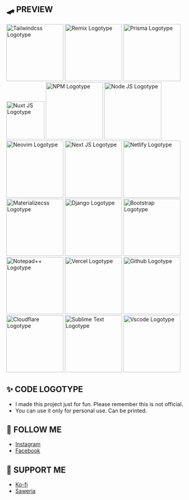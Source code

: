 ## 🛹 PREVIEW

<img width="150" alt="Tailwindcss Logotype" src="https://github.com/andregans/code_logotype/assets/72931786/03d35e27-5fd8-46cf-b2e2-b89af1dad766">
<img width="150" alt="Remix Logotype" src="https://github.com/andregans/code_logotype/assets/72931786/0681d051-8cf2-43f6-bc9c-6533d9c362a3">
<img width="150" alt="Prisma Logotype" src="https://github.com/andregans/code_logotype/assets/72931786/3079e364-ef7d-4e9e-95f0-c06b4957e010">
<img width="100" alt="Nuxt JS Logotype" src="https://github.com/andregans/code_logotype/assets/72931786/eeb16bf5-6aaf-41ce-ba57-e995c1594319">
<img width="150" alt="NPM Logotype" src="https://github.com/andregans/code_logotype/assets/72931786/8660e482-57bb-4574-acf2-215c6990f52e">
<img width="150" alt="Node JS Logotype" src="https://github.com/andregans/code_logotype/assets/72931786/5110de5a-d416-4266-a7c6-da0aec8f2259">
<img width="150" alt="Neovim Logotype" src="https://github.com/andregans/code_logotype/assets/72931786/11429bb2-e89b-46a4-8de4-23dcf0ff64bc">
<img width="150" alt="Next JS Logotype" src="https://github.com/andregans/code_logotype/assets/72931786/09a3009d-c205-4589-9b00-89c108c01d1e">
<img width="150" alt="Netlify Logotype" src="https://github.com/andregans/code_logotype/assets/72931786/47c03be7-ba0a-491b-9397-a46a53d8e0f9">
<img width="150" alt="Materializecss Logotype" src="https://github.com/andregans/code_logotype/assets/72931786/652e11f9-492b-4f5d-8b61-3bffc173c66e">
<img width="150" alt="Django Logotype" src="https://github.com/andregans/code_logotype/assets/72931786/aeba0077-9f58-4ccc-b540-5ea12d93555d">
<img width="150" alt="Bootstrap Logotype" src="https://github.com/andregans/code_logotype/assets/72931786/5bb03deb-932e-48e5-84c4-a576694ccf72">
<img width="150" alt="Notepad++ Logotype" src="https://github.com/andregans/code_logotype/assets/72931786/c9dfd80c-08a6-4afa-bb99-70445850ebab">
<img width="150" alt="Vercel Logotype" src="https://github.com/andregans/code_logotype/assets/72931786/2bee430b-7b80-4b71-b7d4-f01ff10f3945">
<img width="150" alt="Github Logotype" src="https://github.com/andregans/code_logotype/assets/72931786/d40e653d-098f-43d9-b845-ea2c53ca1036">
<img width="150" alt="Cloudflare Logotype" src="https://github.com/andregans/code_logotype/assets/72931786/5d1efe2e-8a50-4c6f-a299-69123efd37a1">
<img width="150" alt="Sublime Text Logotype" src="https://github.com/andregans/code_logotype/assets/72931786/c9d6f537-386e-4e7f-89c2-6e195dbdf92b">
<img width="150" alt="Vscode Logotype" src="https://github.com/andregans/code_logotype/assets/72931786/5813fa8d-f662-429c-88e6-f5a473887a41">


## ✨ CODE LOGOTYPE
- I made this project just for fun. Please remember this is not official.
- You can use it only for personal use. Can be printed.

## 🚀 FOLLOW ME
- [Instagram](https://www.instagram.com/andrerio669/)
- [Facebook](https://www.facebook.com/andrefigma)
 
  
## 🍺 SUPPORT ME

- [Ko-fi](https://ko-fi.com/andrerio)
- [Saweria](https://saweria.co/andrerio)

